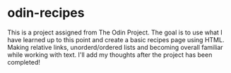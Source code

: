 # odin-recipes
This is a project assigned from The Odin Project. The goal is to use what I have learned up to this point and create a basic recipes page using HTML. Making relative links, unorderd/ordered lists and becoming overall familiar while working with text. I'll add my thoughts after the project has been completed!